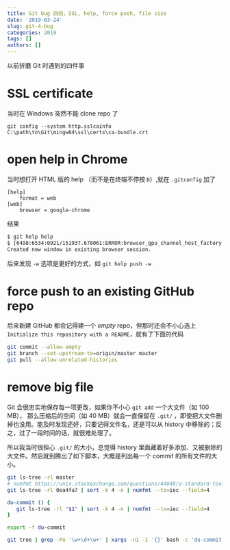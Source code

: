 ```yaml
---
title: Git bug 四则，SSL, help, force push, file size
date: '2019-03-24'
slug: git-4-bug
categories: 2019
tags: []
authors: []
---
```




以前折磨 Git 时遇到的四件事



# SSL certificate

当时在 Windows 突然不能 clone repo 了

`git config --system http.sslcainfo C:\path\to\Git\mingw64\ssl\certs\ca-bundle.crt`



# open help in Chrome

当时想打开 HTML 版的 help （而不是在终端不停按 `D`）,就在 `.gitconfig` 加了

```
[help]
    format = web
[web]
    browser = google-chrome
```

结果

``` bash
$ git help help
$ [6498:6534:0921/151937.678061:ERROR:browser_gpu_channel_host_factory.cc(103)] Failed to launch GPU process.
Created new window in existing browser session.
```

后来发现 `-w` 选项是更好的方式，如 `git help push -w`



# force push to an existing GitHub repo

后来新建 GitHub 都会记得建一个 _empty_ repo，但那时还会不小心选上 `Initialize this repository with a README`，就有了下面的代码

```bash
git commit --allow-empty
git branch --set-upstream-to=origin/master master
git pull --allow-unrelated-histories
```


# remove big file

Git 会很忠实地保存每一项更改，如果你不小心 `git add` 一个大文件（如 100 MB）， 那么压缩后的空间（如 40 MB）就会一直保留在 `.git/` ，即使把大文件删掉也没用。能及时发现还好，只要记得文件名，还是可以从 history 中移除的；反之，过了一段时间的话，就很难处理了。

所以我当时很担心 `.git/` 的大小，总觉得 history 里面藏着好多添加、又被删除的大文件。然后就到腾出了如下脚本，大概是列出每一个 commit 的所有文件的大小。

```bash
git ls-tree -rl master 
# numfmt https://unix.stackexchange.com/questions/44040/a-standard-tool-to-convert-a-byte-count-into-human-kib-mib-etc-like-du-ls1
git ls-tree -rl 0ea4fa7 | sort -k 4 -n | numfmt --to=iec --field=4

du-commit () {
   git ls-tree -rl "$1" | sort -k 4 -n | numfmt --to=iec --field=4 
}

export -f du-commit

git tree | grep -Po '\w+\d+\w+' | xargs -n1 -I '{}' bash -c 'du-commit {}'
```
